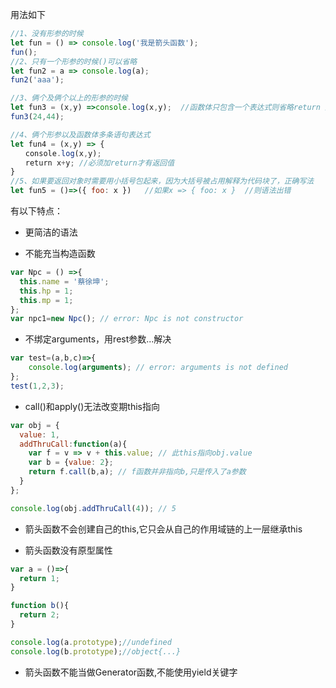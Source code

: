 用法如下

```js
//1、没有形参的时候
let fun = () => console.log('我是箭头函数'); 
fun();
//2、只有一个形参的时候()可以省略
let fun2 = a => console.log(a); 
fun2('aaa');

//3、俩个及俩个以上的形参的时候
let fun3 = (x,y) =>console.log(x,y);  //函数体只包含一个表达式则省略return 默认返回
fun3(24,44);

//4、俩个形参以及函数体多条语句表达式
let fun4 = (x,y) => {
　　console.log(x,y);
　　return x+y; //必须加return才有返回值
}
//5、如果要返回对象时需要用小括号包起来，因为大括号被占用解释为代码块了，正确写法
let fun5 = ()=>({ foo: x })   //如果x => { foo: x }  //则语法出错
```

有以下特点：

- 更简洁的语法

- 不能充当构造函数

```js
var Npc = () =>{
  this.name = '蔡徐坤';
  this.hp = 1;
  this.mp = 1;
};
var npc1=new Npc(); // error: Npc is not constructor
```

- 不绑定arguments，用rest参数...解决

```js
var test=(a,b,c)=>{
    console.log(arguments); // error: arguments is not defined
};
test(1,2,3);
```

- call()和apply()无法改变期this指向

```js
var obj = {
  value: 1,
  addThruCall:function(a){
    var f = v => v + this.value; // 此this指向obj.value
    var b = {value: 2};
    return f.call(b,a); // f函数并非指向b,只是传入了a参数
  }
};

console.log(obj.addThruCall(4)); // 5
```

- 箭头函数不会创建自己的this,它只会从自己的作用域链的上一层继承this

- 箭头函数没有原型属性

```js
var a = ()=>{
  return 1;
}

function b(){
  return 2;
}

console.log(a.prototype);//undefined
console.log(b.prototype);//object{...}
```

- 箭头函数不能当做Generator函数,不能使用yield关键字